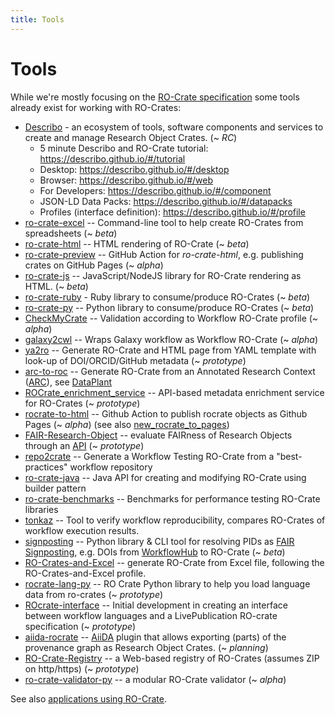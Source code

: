 ```yaml
---
title: Tools
---
```


<!--
   Copyright 2019-2020 The University of Manchester and RO Crate contributors
   <https://github.com/ResearchObject/ro-crate/graphs/contributors>

   Licensed under the Apache License, Version 2.0 (the "License");
   you may not use this file except in compliance with the License.
   You may obtain a copy of the License at

       http://www.apache.org/licenses/LICENSE-2.0

   Unless required by applicable law or agreed to in writing, software
   distributed under the License is distributed on an "AS IS" BASIS,
   WITHOUT WARRANTIES OR CONDITIONS OF ANY KIND, either express or implied.
   See the License for the specific language governing permissions and
   limitations under the License.
-->

# Tools

While we're mostly focusing on the [RO-Crate specification](../specification.md) some tools already
exist for working with RO-Crates:

-   [Describo](https://describo.github.io/#/) - an ecosystem of tools, software components and
    services to create and manage Research Object Crates. (~ _RC_)
    -   5 minute Describo and RO-Crate tutorial: https://describo.github.io/#/tutorial
    -   Desktop: https://describo.github.io/#/desktop
    -   Browser: https://describo.github.io/#/web
    -   For Developers: https://describo.github.io/#/component
    -   JSON-LD Data Packs: https://describo.github.io/#/datapacks
    -   Profiles (interface definition): https://describo.github.io/#/profile
-   [ro-crate-excel](https://www.npmjs.com/package/ro-crate-excel) -- Command-line tool to help
    create RO-Crates from spreadsheets (~ _beta_)
-   [ro-crate-html](https://www.npmjs.com/package/ro-crate-html) -- HTML rendering of RO-Crate (~
    _beta_)
-   [ro-crate-preview](https://github.com/marketplace/actions/ro-crate-preview) -- GitHub Action for
    _ro-crate-html_, e.g. publishing crates on GitHub Pages (~ _alpha_)
-   [ro-crate-js](https://www.npmjs.com/package/ro-crate) -- JavaScript/NodeJS library for RO-Crate
    rendering as HTML. (~ _beta_)
-   [ro-crate-ruby](https://github.com/fbacall/ro-crate-ruby) - Ruby library to consume/produce
    RO-Crates (~ _beta_)
-   [ro-crate-py](https://github.com/researchobject/ro-crate-py) -- Python library to
    consume/produce RO-Crates (~ _beta_)
-   [CheckMyCrate](https://github.com/KockataEPich/CheckMyCrate/tree/Version_0.2) -- Validation
    according to Workflow RO-Crate profile (~ _alpha_)
-   [galaxy2cwl](https://github.com/workflowhub-eu/galaxy2cwl) -- Wraps Galaxy workflow as Workflow
    RO-Crate (~ _alpha_)
-   [ya2ro](https://github.com/oeg-upm/ya2ro) -- Generate RO-Crate and HTML page from YAML template
    with look-up of DOI/ORCID/GitHub metadata (~ _prototype_)
-   [arc-to-roc](https://github.com/nfdi4plants/arc-to-roc) -- Generate RO-Crate from an Annotated
    Research Context ([ARC](https://nfdi4plants.org/content/docs/AnnotatedResearchContext.html)),
    see [DataPlant](../in-use/index.md#dataplant)
-   [ROCrate_enrichment_service](https://github.com/oeg-upm/ROCrate_enrichment_service) -- API-based
    metadata enrichment service for RO-Crates (~ _prototype_)
-   [rocrate-to-html](https://github.com/vliz-be-opsci/rocrate-to-html) -- Github Action to publish
    rocrate objects as Github Pages (~ _alpha_) (see also
    [new_rocrate_to_pages](https://github.com/vliz-be-opsci/new_rocrate_to_pages))
-   [FAIR-Research-Object](https://github.com/oeg-upm/FAIR-Research-Object) -- evaluate FAIRness of
    Research Objects through an [API](https://app.swaggerhub.com/apis/esgg/FAIROs/1.0.0-oas3) (~
    _prototype_)
-   [repo2crate](https://github.com/crs4/repo2crate) -- Generate a Workflow Testing RO-Crate from a
    "best-practices" workflow repository
-   [ro-crate-java](https://github.com/kit-data-manager/ro-crate-java) -- Java API for creating and
    modifying RO-Crate using builder pattern
-   [ro-crate-benchmarks](https://github.com/kit-data-manager/ro-crate-benchmarks) -- Benchmarks for
    performance testing RO-Crate libraries
-   [tonkaz](https://github.com/sapporo-wes/tonkaz) -- Tool to verify workflow reproducibility,
    compares RO-Crates of workflow execution results.
-   [signposting](https://pypi.org/project/signposting/) -- Python library & CLI tool for resolving
    PIDs as [FAIR Signposting](https://signposting.org/FAIR/), e.g. DOIs from
    [WorkflowHub](https://workflowhub.eu/) to RO-Crate (~ _beta_)
-   [RO-Crates-and-Excel](https://github.com/e11938258/RO-Crates-and-Excel) -- generate RO-Crate
    from Excel file, following the RO-Crates-and-Excel profile.
-   [rocrate-lang-py](https://github.com/Language-Research-Technology/rocrate-lang-py) -- RO Crate
    Python library to help you load language data from ro-crates (~ _prototype_)
-   [ROcrate-interface](https://github.com/GusEllerm/ROcrate-interface) -- Initial development in
    creating an interface between workflow languages and a LivePublication RO-crate specification (~
    _prototype_)
-   [aiida-rocrate](https://github.com/sphuber/aiida-rocrate) -- [AiiDA](https://www.aiida.net/)
    plugin that allows exporting (parts) of the provenance graph as Research Object Crates. (~
    _planning_)
-   [RO-Crate-Registry](https://github.com/XiaotianWang0918/RO-Crate-Registry) -- a Web-based
    registry of RO-Crates (assumes ZIP on http/https) (~ _prototype_)
-   [ro-crate-validator-py](https://github.com/ResearchObject/ro-crate-validator-py/) -- a modular
    RO-Crate validator (~ _alpha_)

See also [applications using RO-Crate](../in-use/).
